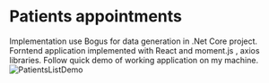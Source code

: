 # Patients appointments

Implementation use Bogus for data generation in .Net Core project.
Forntend application implemented with React and moment.js , axios libraries. 
Follow quick demo of working application on my machine.
![PatientsListDemo](https://github.com/petervinokurov/PatientsAppointments/assets/11289294/3e5221fc-eef1-4981-a2e9-82024933b0bc)
